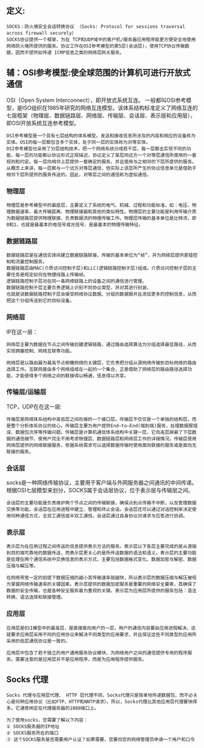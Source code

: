 ## 定义:
```
SOCKS：防火墙安全会话转换协议 （Socks: Protocol for sessions traversal across firewall securely） 
SOCKS协议提供一个框架，为在 TCP和UDP域中的客户机/服务器应用程序能更方便安全地使用网络防火墙所提供的服务。协议工作在OSI参考模型的第5层(会话层)，使用TCP协议传输数据，因而不提供如传递 ICMP信息之类的网络层网关服务。
```

## 辅：OSI参考模型:使全球范围的计算机可进行开放式通信
OSI（Open System Interconnect），即开放式系统互连。 一般都叫OSI参考模型，是ISO组织在1985年研究的网络互连模型。该体系结构标准定义了网络互连的七层框架（物理层、数据链路层、网络层、传输层、会话层、表示层和应用层），即OSI开放系统互连参考模型。
```
OSI参考模型是一个具有七层结构的体系模型。发送和接收信息所涉及的内容和相应的设备称为实体。OSI的每一层都包含多个实体，处于同一层的实体称为对等实体。
OSI参考模型也采用了分层结构技术，把一个网络系统分成若干层，每一层都去实现不同的功能，每一层的功能都以协议形式正规描述，协议定义了某层同远方一个对等层通信所使用的一套规则和约定。每一层向相邻上层提供一套确定的服务，并且使用与之相邻的下层所提供的服务。从概念上来讲，每一层都与一个远方对等层通信，但实际上该层所产生的协议信息单元是借助于相邻下层所提供的服务传送的。因此，对等层之间的通信称为虚拟通信。
```

### 物理层
```
物理层是参考模型中的最底层，主要定义了系统的电气、机械、过程和功能标准。如：电压、物理数据速率、最大传输距离、物理联接器和其他的类似特性。物理层的主要功能是利用传输介质为数据链路层提供物理联接，负责数据流的物理传输工作。物理层传输的基本单位是比特流，即0和1，也就是最基本的电信号或光信号，是最基本的物理传输特征。
```
### 数据链路层
```
数据链路层是在通信实体间建立数据链路联接，传输的基本单位为“帧”，并为网络层提供差错控制和流量控制服务。
数据链路层由MAC(介质访问控制子层)和LLC(逻辑链路控制子层)组成。介质访问控制子层的主要任务是规定如何在物理线路上传输帧。
逻辑链路控制子层对在同一条网络链路上的设备之间的通信进行管理。
数据链路控制子层主要负责逻辑上识别不同协议类型，并对其进行封装。
也就是说数据链路控制子层会接受网络协议数据、分组的数据报并且添加更多的控制信息，从而把这个分组传送到它的目标设备。
```

### 网络层
IP在这一层：
```
网络层主要为数据在节点之间传输创建逻辑链路，通过路由选择算法为分组选择最佳路径，从而实现拥塞控制、网络互联等功能。

网络层是以路由器为最高节点俯瞰网络的关键层，它负责把分组从源网络传输到目标网络的路由选择工作。互联网是由多个网络组成在一起的一个集合，正是借助了网络层的路由路径选择功能，才能使得多个网络之间的联接得以畅通，信息得以共享。
```

### 传输层/运输层
TCP，UDP在在这一层:
```
传输层是网络体系结构中高低层之间衔接的一个接口层。传输层不仅仅是一个单独的结构层，而是整个分析体系协议的核心。传输层主要为用户提供End—to—End(端到端)服务，处理数据报错误、数据包次序等传输问题。传输层是计算机通信体系结构中关键一层，它向高层屏蔽了下层数据的通信细节，使用户完全不用考虑物理层、数据链路层和网络层工作的详细情况。传输层使用网络层提供的网络联接服务，依据系统需求可以选择数据传输时使用面向联接的服务或是面向无联接的服务。
```

### 会话层
socks是一种网络传输协议，主要用于客户端与外网服务器之间通讯的中间传递。根据OSI七层模型来划分，SOCKS属于会话层协议，位于表示层与传输层之间。
```
会话层的主要功能是负责维护两个节点之间的传输联接，确保点到点传输不中断，以及管理数据交换等功能。会话层在应用进程中建立、管理和终止会话。会话层还可以通过对话控制来决定使用何种通信方式，全双工通信或半双工通信。会话层通过自身协议对请求与应答进行协调。
```

### 表示层
```
表示层为在应用过程之间传送的信息提供表示方法的服务。表示层以下各层主要完成的是从源端到目的端可靠地的数据传送，而表示层更关心的是所传送数据的语法和语义。表示层的主要功能是处理在两个通信系统中交换信息的表示方式，主要包括数据格式变化、数据加密与解密、数据压缩与解压等。

在网络带宽一定的前提下数据压缩的越小其传输速率就越快，所以表示层的数据压缩与解压被视为掌握网络传输速率的关键因素。表示层提供的数据加密服务是重要的网络安全要素，其确保了数据的安全传输，也是各种安全服务最为重视的关键。表示层为应用层所提供的服务包括：语法转换、语法选择和联接管理。
```

### 应用层
```
应用层是OSI模型中的最高层，是直接面向用户的一层，用户的通信内容要由应用进程解决，这就要求应用层采用不同的应用协议来解决不同类型的应用要求，并且保证这些不同类型的应用所采用的低层通信协议是一致的。

应用层中包含了若干独立的用户通用服务协议模块，为网络用户之间的通信提供专用的程序服务。需要注意的是应用层并不是应用程序，而是为应用程序提供服务。
```


## Socks 代理 
```
Socks 代理与应用层代理、 HTTP 层代理不同，Socks代理只是简单地传递数据包，而不必关心是何种应用协议（比如FTP、HTTP和NNTP请求）。所以，Socks代理比其他应用层代理要快得多。它通常绑定在代理服务器的1080端口上。

为了使用socks，您需要了解以下内容：
① SOCKS服务器的IP地址
② SOCKS服务所在的端口
③ 这个SOCKS服务是否需要用户认证？如果需要，您要向您的网络管理员申请一个用户和口令
```
